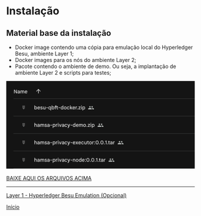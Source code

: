 # Instalação

## Material base da instalação

- Docker image contendo uma cópia para emulação local do Hyperledger Besu, ambiente Layer 1;
- Docker images para os nós do ambiente Layer 2;
- Pacote contendo o ambiente de demo. Ou seja, a implantação de ambiente Layer 2 e scripts para testes;

![Arquivos da instalação](./media/base_files_to_install.png)

[BAIXE AQUI OS ARQUIVOS ACIMA](https://drive.google.com/drive/folders/1ublgmo-kNgNhnVB7ieUWr0hL1bgmJKuf?usp=sharing)


----

[Layer 1 - Hyperledger Besu Emulation (Opcional)](./Layer1_Besu.md)

[Início](./README.md)

